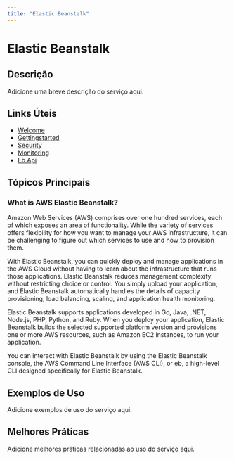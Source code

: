 ```yaml
---
title: "Elastic Beanstalk"
---
```


# Elastic Beanstalk

## Descrição

Adicione uma breve descrição do serviço aqui.

## Links Úteis

- [Welcome](https://docs.aws.amazon.com/elasticbeanstalk/latest/dg/Welcome.html)
- [Gettingstarted](https://docs.aws.amazon.com/elasticbeanstalk/latest/dg/GettingStarted.html)
- [Security](https://docs.aws.amazon.com/elasticbeanstalk/latest/dg/security.html)
- [Monitoring](https://docs.aws.amazon.com/elasticbeanstalk/latest/dg/monitoring.html)
- [Eb Api](https://docs.aws.amazon.com/elasticbeanstalk/latest/dg/eb-api.html)

## Tópicos Principais

### What is AWS Elastic Beanstalk?

Amazon Web Services (AWS) comprises over one hundred services, each of which exposes an area of
    functionality. While the variety of services offers flexibility for how you want to manage your
    AWS infrastructure, it can be challenging to figure out which services to use and how to
    provision them.

With Elastic Beanstalk, you can quickly deploy and manage applications in the AWS Cloud without having to learn
    about the infrastructure that runs those applications. Elastic Beanstalk reduces management
    complexity without restricting choice or control. You simply upload your application, and Elastic Beanstalk
    automatically handles the details of capacity provisioning, load balancing, scaling, and
    application health monitoring.

Elastic Beanstalk supports applications developed in Go, Java, .NET, Node.js, PHP, Python, and Ruby.
    When you deploy your application, Elastic Beanstalk builds the selected supported platform version and
    provisions one or more AWS resources, such as Amazon EC2 instances, to run your application.

You can interact with Elastic Beanstalk by using the Elastic Beanstalk console, the AWS Command Line Interface (AWS CLI), or eb, a high-level CLI designed specifically for
    Elastic Beanstalk.

## Exemplos de Uso

Adicione exemplos de uso do serviço aqui.

## Melhores Práticas

Adicione melhores práticas relacionadas ao uso do serviço aqui.
